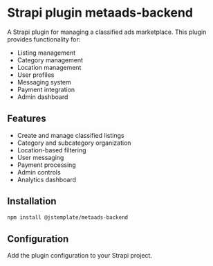 
# Strapi plugin metaads-backend

A Strapi plugin for managing a classified ads marketplace. This plugin provides functionality for:

- Listing management
- Category management  
- Location management
- User profiles
- Messaging system
- Payment integration
- Admin dashboard

## Features

- Create and manage classified listings
- Category and subcategory organization
- Location-based filtering
- User messaging
- Payment processing
- Admin controls
- Analytics dashboard

## Installation

```bash
npm install @jstemplate/metaads-backend
```

## Configuration

Add the plugin configuration to your Strapi project.
